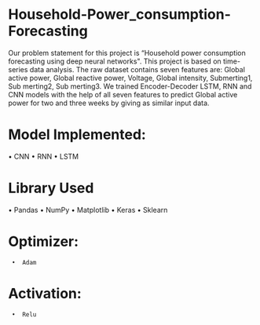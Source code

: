 # Household-Power_consumption-Forecasting
Our problem statement for this project is  “Household power consumption forecasting using deep neural networks". This project is based on time-series data analysis. The raw dataset contains seven features are: Global active power, Global reactive power, Voltage, Global intensity, Submerting1, Sub merting2, Sub merting3. We trained Encoder-Decoder LSTM, RNN and CNN models with the help of all seven features to predict Global active power for two and three weeks by giving as similar input data.

# Model Implemented:
   •	CNN
   •	RNN
   •	LSTM

# Library Used
   •	Pandas
   •	NumPy
   •	Matplotlib
   •	Keras
   •	Sklearn
# Optimizer: 
     •	Adam
     
# Activation:
     •	Relu

